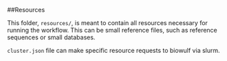 ##Resources

This folder, `resources/`, is meant to contain all resources necessary for running the workflow. This can be small reference files, such as reference sequences or small databases.

`cluster.json` file can make specific resource requests to biowulf via slurm.